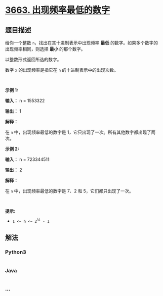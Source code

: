 # [3663. 出现频率最低的数字](https://leetcode.cn/problems/find-the-least-frequent-digit)

## 题目描述

<!-- 这里写题目描述 -->

<p>给你一个整数 <code>n</code>，找出在其十进制表示中出现频率&nbsp;<strong>最低&nbsp;</strong>的数字。如果多个数字的出现频率相同，则选择&nbsp;<strong>最小&nbsp;</strong>的那个数字。</p>

<p>以整数形式返回所选的数字。</p>

<p>数字 <code>x</code> 的出现频率是指它在&nbsp;<code>n</code> 的十进制表示中的出现次数。</p>

<p>&nbsp;</p>

<p><strong class="example">示例 1:</strong></p>

<div class="example-block">
<p><strong>输入：</strong> <span class="example-io">n = 1553322</span></p>

<p><strong>输出：</strong> 1</p>

<p><strong>解释：</strong></p>

<p>在 <code>n</code> 中，出现频率最低的数字是 1，它只出现了一次。所有其他数字都出现了两次。</p>
</div>

<p><strong class="example">示例 2:</strong></p>

<div class="example-block">
<p><strong>输入：</strong> <span class="example-io">n = 723344511</span></p>

<p><strong>输出：</strong> 2</p>

<p><strong>解释：</strong></p>

<p>在 <code>n</code> 中，出现频率最低的数字是 7、2 和 5，它们都只出现了一次。</p>
</div>

<p>&nbsp;</p>

<p><strong>提示:</strong></p>

<ul>
	<li><code>1 &lt;= n &lt;= 2<sup>31</sup> - 1</code></li>
</ul>


## 解法

<!-- 这里可写通用的实现逻辑 -->

<!-- tabs:start -->

### **Python3**

<!-- 这里可写当前语言的特殊实现逻辑 -->

```python

```

### **Java**

<!-- 这里可写当前语言的特殊实现逻辑 -->

```java

```

### **...**

```

```

<!-- tabs:end -->
